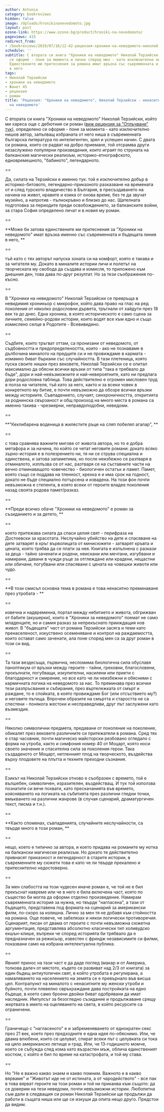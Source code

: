 ```yaml
---
author: Antonia
category: bookreviews
hidden: false
image: /Uploads/hronikinanevedomoto.jpg
layout: post
ozone-link: https://www.ozone.bg/product/hroniki-na-nevedomoto/
pageviews: 415
redirect_from:
- /bookreviews/2019/07/16/12-42-рецензия-хроники-на-неведомото-николай-терзийски-за-ненаситната-утроба-на-неведомото
schedule: ''
subtitle: С втората си книга "Хроники на неведомото" Николай Терзийски определено
  се оформя - поне за момента и лично според мен - като изключително нишов автор.
  Единствените ми притеснения за романа имат връзка със съвременната и бъдещата линия
  в него
tags:
- Николай Терзийски
- хроники на неведомото
- Жанет 45
- рецензия
- роман
title: 'Рецензия: "Хроники на неведомото", Николай Терзийски - ненаситната утроба
  на неведомото'
---
```


С втората си книга "Хроники на неведомото" Николай Терзийски, който ми хареса още с дебютния си роман ([виж рецензия за "Отлъчване" тук](https://literaturnirazgovori.com/bookreviews/2019/01/22/11-30-%D1%80%D0%B5%D1%86%D0%B5%D0%BD%D0%B7%D0%B8%D1%8F-%D0%BD%D0%B8%D0%BA%D0%BE%D0%BB%D0%B0%D0%B9-%D1%82%D0%B5%D1%80%D0%B7%D0%B8%D0%B9%D1%81%D0%BA%D0%B8-%D0%BE%D1%82%D0%BB%D1%8A%D1%87%D0%B2%D0%B0%D0%BD%D0%B5.html)), определено се оформя - поне за момента - като изключително нишов автор, запълващ избраната от него ниша в съвременната българска литература по интелигентен, зрял и успешен начин. С двата си романа, които се радват на добро приемане, той отсрамва други незаслужено популярни произведения, които играят по струната на балканския магически реализъм, историко-етнографското, едновремешното, "бабиното", легендарното. 

\==

Да, силата на Терзийски е именно тук: той е изключително добър в историко-битовото, легендарно-приказното разказване на времената от и след турското владичество в България, в пресъздаването на начина на живот, нравите и езика от онова време, без те да звучат музейно, а напротив - пълнокръвно и близко до нас. Щателната подготовка за периодите преди освобождението, за балканските войни, за стара София определено личат и в новия му роман. 

\==

**Може би затова единствените ми притеснения за "Хроники на неведомото" имат връзка именно със съвременната и бъдещата линия в него, **

\==

тъй като с тях авторът напуска зоната си на комфорт, която е такава и за читателя му. Докато в миналите истории личи и полетът на творческата му свобода да създава и измисля, то приложено към днешния ден, това дава по-друг резултат. Но за тези съображения по-късно. 

\==

В "Хроники на неведомото" Николай Терзийски се превръща в невидимия хроникьор с микрофон, който дава право на глас на ред поколения от няколко родословни дървета, тръгнали от хайдути през 18 век та до днес. Една хроника, в която историческото е само сцена за личните, семейно-родови истории, които водят все към едно и също измислено селце в Родопите - Всевивидино.

\==

Съдбите, които тръгват оттам, са пронизани от неведомото, от съдбовността и предопределеността, които - ако не познаваме в дълбочина миналото на предците си и не провиждаме в кармата - измамно биват бъркани със случайността. В тази плетеница, която пуска своите нишки през вековете, Николай Терзийски се е опитал максимално да обясни всички връзки от типа "така е трябвало да бъде", дори и най-невъзможните и най-невероятните, като ни предлага дори родословна таблица. Това действително е огромен мисловен труд в полза на читателя, тъй като за него, както и за всеки човек в конкретното му битие, е почти невъзможно да обозре всички връзки между историите. Съвпадението, случаят, синхроничността, откритията за роднинска свързаност и общ произход на много места в романа са именно такива - чрезмерни, неправдоподобни, неведоми. 

\==

**"Кехлибарена воденица в жилестите ръце на сляп побелял агалар", **

\==

с това сравнява важните мигове от живота автора, но то е добра метафора и за начина, по който се четат неговите романи: докато всяко зърно-история е в полезрението ни, тя ни се струва специална и единствена, и затова запаметима, но после неизбежно се разтваря в отминалото, изплъзва се от нас, разтваря се на съставните части на вечно отминаващото човечество - биологичен остатък и памет. Памет, която също се поддава на тленност, крехка е и има срок на годност, докато не бъде специално потърсена и извадена. На този фон почти невъзможна е степента, в която всеки от героите владее поколения назад своята родова памет/разказ.

\==

**Преди всичко обаче "Хроники на неведомото" е роман за съзиданието и за детето, **

\==

което притежава силата да спаси целия свят - перифраза на Достоевски за красотата. Неслучайно убийство на дете и спасяване на дете затварят в кръг върволицата от минисюжети - затварят кръвта и цената, която трябва да се плати за нея. Книгата е изпълнена с разкази за деца - тайно заченати и родени, неискани или мечтани, изгубвани и намирани, давани в чужди ръце за отглеждане или крадени, нещастни или обичани, погубвани или спасявани с цената на човешки животи или чудо. 

\==

**В този смисъл основна тема в романа е това ненаситно преминаване през утробата - **

\==

извечна и надвременна, портал между небитието и живота, обгрижван от бабите (акушерки), които в "Хроники за неведомото" поемат не само младенците, но и самия разказ за непрекъснато прииждащия нов живот. В "бъдещата" част от романа Терзийски засяга и теми като пренаселеност, изкуствено осеменяване и контрол на раждаемостта, които остават само заченати, ала поне според мен са за друг роман в този си вид.

\==

Та тази вездесъща, първична, несломима биологична сила обуславя паноптикум от връзки между героите - тайни, греховни, благословени, прокълнати, погубващи, изкупителни, насилени или приети с благодарност и смирение, но все като че ли неизбежни и обясними с кармичната логика на неведомото за нас. То преминава през всички тези разпръсвания и събирания, през въртележката от смърт и раждане, то е спойката, в която провиждаме Бог (или отсъствието му?) и неговите пътища. Впрочем образите на смъртта и старостта не са спестени - понякога жестоки и несправедливи, друг път заслужени като възмездие. 

\==

Няколко символични предмета, предавани от поколение на поколение, обикалят през вековете различните си притежатели в романа. Сред тях е стар часовник, почти магическо майсторски резбовано огледало с форма на утроба, както и симфония номер 40 от Моцарт, която носи своето значение и спасителна сила за поколения герои. Така създаденото от Моцарт, нетленният плод на творческото, въздейства върху плодовете на плътта и техните преходни съзнания.

\==

Езикът на Николай Терзийски отново е съобразен с времето, той е вълшебен, символичен, изразителен, въздействащ. И тук той използва познатите си вече похвати, като прескачанията във времето, изясняването на логиката на събитията през различни гледни точки, вмъкването на различни жанрове (в случая сценарий, драматургичен текст, писма и т.н.). 

\==

**Както споменах, съвпаденията, случайните неслучайности, са твърде много в този роман, **

\==

нещо, което е типично за автора, и което придава на романите му нотка на балкански магически реализъм. Но докато те действително привнасят приказност и легендарност в старите истории, в съвременните му сюжети това е като че ли твърде прекалено и притеснително недостоверно. 

\==

За мен слабостта на този чудесен иначе роман е, че той не е бил прекъснат навреме или че в него е била включена част, която по същество би могла да оформи отделно произведение. Намирам съвременната история за нужна, но твърде "нагласена", а тази от бъдещето, представена под формата на сценарий за американски филм, по-скоро за излишна. Лично за мен тя не добавя към стойността на романа. Още повече, че забелязах и някои логически противоречия. Сценарият, писан от двама от героите с почти невъзможна сюжетна аргументация, представлява абсолютно класически тип холивудско екшън-клише, въпреки че според историята би трябвало да е предназначен за режисьор, известен с фриндж независимите си филми, показвани само на избрана интелектуална публика. 

\==

Явният принос на тази част е да даде поглед (макар и от Америка, толкова далеч от мястото, където се развиват над 2/3 от книгата) за един бъдещ антиутопичен свят, в който утробата е регулирана, а намаляването на населението на земята се е превърнало във висша цел. Контрапункт на миналото с ненаситните му женски утроби и буйното, почти плевелно свръхраждане дава постройката на едно бъдеще, в което само броени двойки биват одобрявани да имат наследник. Импулсът за безогледно съзидание и продължаване срещу жертвата в името на оцеляването на света, в който ресурсите са ограничени. 

\==

Граничещо с "нагласеното" е и забременяването от еднократен секс през 21 век, което през предходните е една идея по-обяснимо. Или, че двама влюбени, които се целуват, спират всеки път с целувката си тока на цяло американско летище и град. Или, че 13-годишното момче, което се събужда след кома като възрастен мъж, облича единственият костюм, с който е бил по време на катастрофата, и той му става. 

\==

Но "Не е важно какво знаем и какво помним. Важното е в какво вярваме" и "Животът иде не от истината, а от чародейството" - все пак в това вярват героите на този роман и той ни приканва към същото: да се доверим на тези неведоми, почти невъзможни истории. Любопитна съм дали в следващия си роман Николай Терзийски ще продължи да работи в същата ниша или ще се изкуши да опита нещо друго. Предстои да видим.